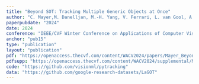 ```yaml
---
title: "Beyond SOT: Tracking Multiple Generic Objects at Once"
author: "C. Mayer,M. Danelljan, M.-H. Yang, V. Ferrari, L. van Gool, A. Kuznetsova"
paperpubdate: "2024"
date: 2024
conference: "IEEE/CVF Winter Conference on Applications of Computer Vision"
anchor: "pub15"
type: "publication"
layout: "publication"
pdf: "https://openaccess.thecvf.com/content/WACV2024/papers/Mayer_Beyond_SOT_Tracking_Multiple_Generic_Objects_at_Once_WACV_2024_paper.pdf"
pdfsupp: "https://openaccess.thecvf.com/content/WACV2024/supplemental/Mayer_Beyond_SOT_Tracking_WACV_2024_supplemental.pdf"
code: "https://github.com/visionml/pytracking"
data: "https://github.com/google-research-datasets/LaGOT"
---
```

